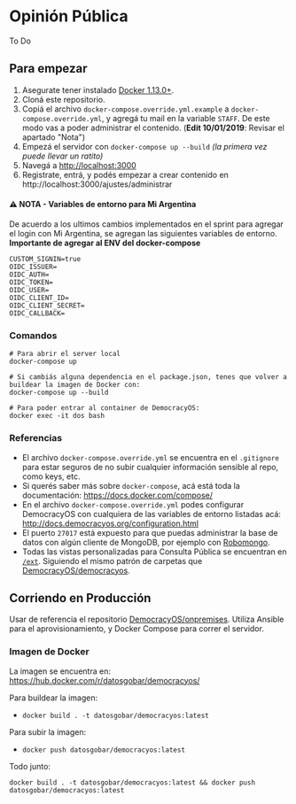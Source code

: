 # Opinión Pública

To Do

## Para empezar

1. Asegurate tener instalado [Docker 1.13.0+](https://www.docker.com/).
2. Cloná este repositorio.
3. Copiá el archivo `docker-compose.override.yml.example` a `docker-compose.override.yml`, y agregá tu mail en la variable `STAFF`. De este modo vas a poder administrar el contenido. (**Edit 10/01/2019**: Revisar el apartado "Nota")
4. Empezá el servidor con `docker-compose up --build` _(la primera vez puede llevar un ratito)_
5. Navegá a [http://localhost:3000](http://localhost:3000)
6. Registrate, entrá, y podés empezar a crear contenido en http://localhost:3000/ajustes/administrar

#### ⚠️ NOTA - Variables de entorno para Mi Argentina

De acuerdo a los ultimos cambios implementados en el sprint para agregar el login con Mi Argentina, se agregan las siguientes variables de entorno. **Importante de agregar al ENV del docker-compose**

```
CUSTOM_SIGNIN=true
OIDC_ISSUER=
OIDC_AUTH=
OIDC_TOKEN=
OIDC_USER=
OIDC_CLIENT_ID=
OIDC_CLIENT_SECRET=
OIDC_CALLBACK=
```

### Comandos

```
# Para abrir el server local
docker-compose up
```

```
# Si cambiás alguna dependencia en el package.json, tenes que volver a buildear la imagen de Docker con:
docker-compose up --build
```

```
# Para poder entrar al container de DemocracyOS:
docker exec -it dos bash
```

### Referencias

* El archivo `docker-compose.override.yml` se encuentra en el `.gitignore` para estar seguros de no subir cualquier información sensible al repo, como keys, etc.
* Si querés saber más sobre `docker-compose`, acá está toda la documentación: https://docs.docker.com/compose/
* En el archivo `docker-compose.override.yml` podes configurar DemocracyOS con cualquiera de las variables de entorno listadas acá: http://docs.democracyos.org/configuration.html
* El puerto `27017` está expuesto para que puedas administrar la base de datos con algún cliente de MongoDB, por ejemplo con [Robomongo](https://robomongo.org/).
* Todas las vistas personalizadas para Consulta Pública se encuentran en [`/ext`](ext). Siguiendo el mismo patrón de carpetas que [DemocracyOS/democracyos](https://github.com/DemocracyOS/democracyos).

## Corriendo en Producción

Usar de referencia el repositorio [DemocracyOS/onpremises](https://github.com/DemocracyOS/onpremises). Utiliza Ansible para el aprovisionamiento, y Docker Compose para correr el servidor.

### Imagen de Docker

La imagen se encuentra en: https://hub.docker.com/r/datosgobar/democracyos/

Para buildear la imagen:
* `docker build . -t datosgobar/democracyos:latest`

Para subir la imagen:
* `docker push datosgobar/democracyos:latest`

Todo junto:
```
docker build . -t datosgobar/democracyos:latest && docker push datosgobar/democracyos:latest
```
